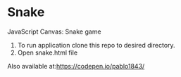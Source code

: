 # Snake
JavaScript Canvas: Snake game

1. To run application clone this repo to desired directory.
2. Open snake.html file

Also available at:https://codepen.io/pablo1843/
